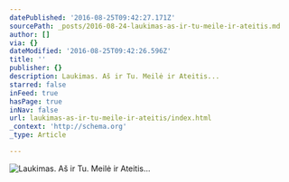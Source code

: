 ```yaml
---
datePublished: '2016-08-25T09:42:27.171Z'
sourcePath: _posts/2016-08-24-laukimas-as-ir-tu-meile-ir-ateitis.md
author: []
via: {}
dateModified: '2016-08-25T09:42:26.596Z'
title: ''
publisher: {}
description: Laukimas. Aš ir Tu. Meilė ir Ateitis...
starred: false
inFeed: true
hasPage: true
inNav: false
url: laukimas-as-ir-tu-meile-ir-ateitis/index.html
_context: 'http://schema.org'
_type: Article

---
```

![Laukimas. Aš ir Tu. Meilė ir Ateitis...](https://the-grid-user-content.s3-us-west-2.amazonaws.com/06cb1b66-7cd0-4914-878d-8a9ab5af9d79.jpg)